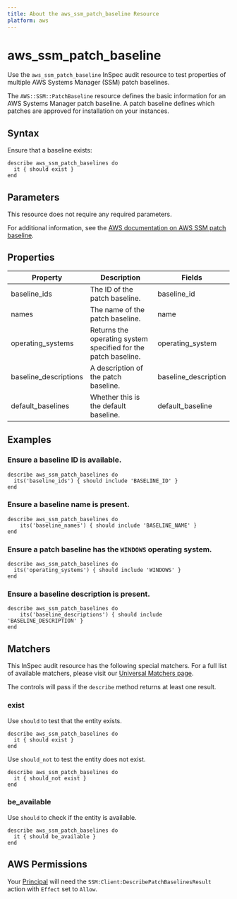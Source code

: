 ```yaml
---
title: About the aws_ssm_patch_baseline Resource
platform: aws
---
```


# aws_ssm_patch_baseline

Use the `aws_ssm_patch_baseline` InSpec audit resource to test properties of multiple AWS Systems Manager (SSM) patch baselines.

The `AWS::SSM::PatchBaseline` resource defines the basic information for an AWS Systems Manager patch baseline. A patch baseline defines which patches are approved for installation on your instances.

## Syntax

Ensure that a baseline exists:

    describe aws_ssm_patch_baselines do
      it { should exist }
    end

## Parameters

This resource does not require any required parameters.

For additional information, see the [AWS documentation on AWS SSM patch baseline](https://docs.aws.amazon.com/AWSCloudFormation/latest/UserGuide/aws-resource-ssm-patchbaseline.html).

## Properties

| Property | Description | Fields | 
| --- | --- | --- |
| baseline_ids | The ID of the patch baseline. | baseline_id |
| names | The name of the patch baseline. | name |
| operating_systems | Returns the operating system specified for the patch baseline. | operating_system |
| baseline_descriptions | A description of the patch baseline. | baseline_description |
| default_baselines | Whether this is the default baseline. | default_baseline |

## Examples

### Ensure a baseline ID is available.

    describe aws_ssm_patch_baselines do
      its('baseline_ids') { should include 'BASELINE_ID' }
    end

### Ensure a baseline name is present.

    describe aws_ssm_patch_baselines do
        its('baseline_names') { should include 'BASELINE_NAME' }
    end

### Ensure a patch baseline has the `WINDOWS` operating system.

    describe aws_ssm_patch_baselines do
      its('operating_systems') { should include 'WINDOWS' }
    end

### Ensure a baseline description is present.

    describe aws_ssm_patch_baselines do
        its('baseline_descriptions') { should include 'BASELINE_DESCRIPTION' }
    end

## Matchers

This InSpec audit resource has the following special matchers. For a full list of available matchers, please visit our [Universal Matchers page](https://www.inspec.io/docs/reference/matchers/).

The controls will pass if the `describe` method returns at least one result.

### exist

Use `should` to test that the entity exists.

    describe aws_ssm_patch_baselines do
      it { should exist }
    end

Use `should_not` to test the entity does not exist.

    describe aws_ssm_patch_baselines do
      it { should_not exist }
    end

### be_available

Use `should` to check if the entity is available.

    describe aws_ssm_patch_baselines do
      it { should be_available }
    end

## AWS Permissions

Your [Principal](https://docs.aws.amazon.com/IAM/latest/UserGuide/intro-structure.html#intro-structure-principal) will need the `SSM:Client:DescribePatchBaselinesResult` action with `Effect` set to `Allow`.
